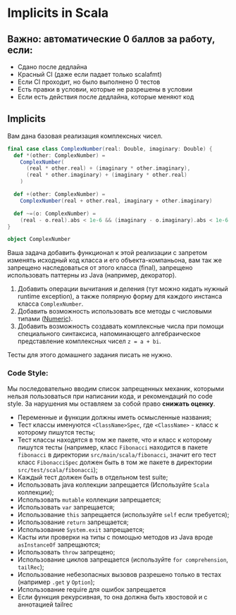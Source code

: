 # Implicits in Scala

## Важно: автоматические 0 баллов за работу, если:
* Сдано после дедлайна
* Красный CI (даже если падает только scalafmt)
* Если CI проходит, но было выполнено 0 тестов
* Есть правки в условии, которые не разрешены в условии
* Если есть действия после дедлайна, которые меняют код 

## Implicits

Вам дана базовая реализация комплексных чисел.

```scala
final case class ComplexNumber(real: Double, imaginary: Double) {
  def *(other: ComplexNumber) =
    ComplexNumber(
      (real * other.real) + (imaginary * other.imaginary),
      (real * other.imaginary) + (imaginary * other.real)
    )

  def +(other: ComplexNumber) =
    ComplexNumber(real + other.real, imaginary + other.imaginary)

  def ~=(o: ComplexNumber) =
    (real - o.real).abs < 1e-6 && (imaginary - o.imaginary).abs < 1e-6
}

object ComplexNumber
```

Ваша задача добавить функционал к этой реализации с запретом изменять исходный код класса и его объекта-компаньона, вам
так же запрещено наследоваться от этого класса (final), запрещено использовать паттерны из Java (например, декоратор).

1. Добавить операции вычитания и деления (тут можно кидать нужный runtime exception), а также полярную форму для каждого
   инстанса класса `ComplexNumber`.
2. Добавить возможность использовать все методы с числовыми
   типами ([Numeric](https://www.scala-lang.org/api/2.13.10/scala/math/Numeric.html)).
3. Добавить возможность создавать комплексные числа при помощи специального синтаксиса, напоминающего алгебраическое
   представление комплексных чисел `z = a + bi`.

Тесты для этого домашнего задания писать не нужно. 

### Code Style:

Мы последовательно вводим список запрещенных механик, которыми нельзя пользоваться при написании кода, и рекомендаций по
code style. За нарушения мы оставляем за собой право **снижать оценку**.

* Переменные и функции должны иметь осмысленные названия;
* Тест классы именуются `<ClassName>Spec`, где `<ClassName>` - класс к которому пишутся тесты;
* Тест классы находятся в том же пакете, что и класс к которому пишутся тесты (например, класс `Fibonacci` находится в
  пакете `fibonacci` в директории `src/main/scala/fibonacci`, значит его тест класс `FibonacciSpec` должен быть в том же
  пакете в директории `src/test/scala/fibonacci`);
* Каждый тест должен быть в отдельном test suite;
* Использовать java коллекции запрещается (Используйте `Scala` коллекции);
* Использовать `mutable` коллекции запрещается;
* Использовать `var` запрещается;
* Использование `this` запрещается (используйте `self` если требуется);
* Использование `return` запрещается;
* Использование `System.exit` запрещается;
* Касты или проверки на типы с помощью методов из Java вроде `asInstanceOf` запрещаются;
* Использовать `throw` запрещено;
* Использование циклов запрещается (используйте `for comprehension`, `tailRec`);
* Использование небезопасных вызовов разрешено только в тестах (например `.get` у `Option`);
* Использование require для ошибок запрещается
* Если функция рекурсивная, то она должна быть хвостовой и c аннотацией tailrec
